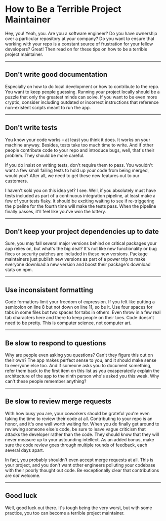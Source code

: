 # How to Be a Terrible Project Maintainer

Hey, you! Yeah, you. Are you a software engineer? Do you have ownership over a particular repository at your company? Do you want to ensure that working with your repo is a constant source of frustration for your fellow developers? Great! Then read on for these tips on how to be a terrible project maintainer.

---

## Don't write good documentation

Especially on how to do local development or how to contribute to the repo. You want to keep people guessing. Running your project locally should be a puzzle that only the greatest minds can solve. If you want to be even more cryptic, consider including outdated or incorrect instructions that reference non-existent scripts meant to run the app.

---

## Don't write tests

You know your code works – at least you think it does. It works on your machine anyway. Besides, tests take too much time to write. And if other people contribute code to your repo and introduce bugs, well, that's their problem. They should be more careful.

If you do insist on writing tests, don't require them to pass. You wouldn't want a few small failing tests to hold up your code from being merged, would you? After all, we need to get these new features out to our customers.

I haven't sold you on this idea yet? I see. Well, if you absolutely must have tests included as part of a continuous integration pipeline, at least make a few of your tests flaky. It should be exciting waiting to see if re-triggering the pipeline for the fourth time will make the tests pass. When the pipeline finally passes, it'll feel like you've won the lottery.

---

## Don't keep your project dependencies up to date

Sure, you may fall several major versions behind on critical packages your app relies on, but what's the big deal? It's not like new functionality or bug fixes or security patches are included in these new versions. Package maintainers just publish new versions as part of a power trip to make everyone download a new version and boost their package's download stats on npm.

---

## Use inconsistent formatting

Code formatters limit your freedom of expression. If you felt like putting a semicolon on line 8 but not down on line 11, so be it. Use four spaces for tabs in some files but two spaces for tabs in others. Even throw in a few real tab characters here and there to keep people on their toes. Code doesn't need to be pretty. This is computer science, not computer art.

---

## Be slow to respond to questions

Why are people even asking you questions? Can't they figure this out on their own? The app makes perfect sense to you, and it should make sense to everyone else too. And if someone asks you to document something, refer them back to the first item on this list as you exasperatedly explain the architecture of the app to the ninth person who's asked you this week. Why can't these people remember anything?

---

## Be slow to review merge requests

With how busy you are, your coworkers should be grateful you're even taking the time to review their code at all. Contributing to your repo is an honor, and it's one well worth waiting for. When you do finally get around to reviewing someone else's code, be sure to leave vague criticism that attacks the developer rather than the code. They should know that they will never measure up to your astounding intellect. As an added bonus, make sure the code review goes through multiple rounds of feedback, each several days apart.

In fact, you probably shouldn't even accept merge requests at all. This is your project, and you don't want other engineers polluting your codebase with their poorly thought out code. Be exceptionally clear that contributions are *not* welcome.

---

## Good luck

Well, good luck out there. It's tough being the very worst, but with some practice, you too can become a terrible project maintainer.
